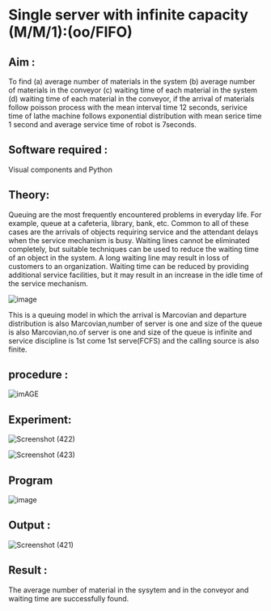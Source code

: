 # Single server with infinite capacity (M/M/1):(oo/FIFO)
## Aim :
To find (a) average number of materials in the system (b) average number of materials in the conveyor (c) waiting time of each material in the system (d) waiting time of each material in the conveyor, if the arrival  of materials follow poisson process with the mean interval time 12 seconds, serivice time of lathe machine follows exponential distribution with mean serice time 1 second and average service time of robot is 7seconds.

## Software required :
Visual components and Python

## Theory:
Queuing are the most frequently encountered problems in everyday life. For example, queue at a cafeteria, library, bank, etc. Common to all of these cases are the arrivals of objects requiring service and the attendant delays when the service mechanism is busy. Waiting lines cannot be eliminated completely, but suitable techniques can be used to reduce the waiting time of an object in the system. A long waiting line may result in loss of customers to an organization. Waiting time can be reduced by providing additional service facilities, but it may result in an increase in the idle time of the service mechanism.

![image](1.png)

This is a queuing model in which the arrival is Marcovian and departure distribution is also Marcovian,number of server is one and size of the queue is also Marcovian,no.of server is one and size of the queue is infinite and service discipline is 1st come 1st serve(FCFS) and the calling source is also finite.

## procedure :


![imAGE](2.png)


## Experiment:

![Screenshot (422)](https://github.com/VelasiriSreeja/Single-server-infinite-capacity---Markov-Model/assets/118344328/2543a96b-c415-4d47-b687-79706344eca5)

![Screenshot (423)](https://github.com/VelasiriSreeja/Single-server-infinite-capacity---Markov-Model/assets/118344328/c201dc32-c221-42f3-ab21-d2a5f5ddfe2c)

 
## Program
![image](https://github.com/ramjan1729/Single-server-infinite-capacity---Markov-Model/assets/103921593/5f1fd58d-5929-4c51-89ea-4cef009e5bad)

## Output :
![Screenshot (421)](https://github.com/VelasiriSreeja/Single-server-infinite-capacity---Markov-Model/assets/118344328/841d129f-5401-40f0-974b-ecef18a566a3)

## Result :
The average number of material in the sysytem and in the conveyor and waiting time are
successfully found.


